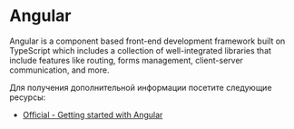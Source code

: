 # Angular

Angular is a component based front-end development framework built on TypeScript which includes a collection of well-integrated libraries that include features like routing, forms management, client-server communication, and more.

Для получения дополнительной информации посетите следующие ресурсы:

- [Official - Getting started with Angular](https://angular.io/start)
